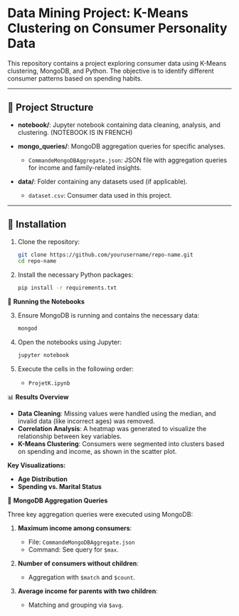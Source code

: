 # Data Mining Project: K-Means Clustering on Consumer Personality Data

This repository contains a project exploring consumer data using K-Means clustering, MongoDB, and Python. The objective is to identify different consumer patterns based on spending habits.

---

## 📂 Project Structure

- **notebook/**: Jupyter notebook containing data cleaning, analysis, and clustering. (NOTEBOOK IS IN FRENCH)
  
- **mongo_queries/**: MongoDB aggregation queries for specific analyses.
  - `CommandeMongoDBAggregate.json`: JSON file with aggregation queries for income and family-related insights.

- **data/**: Folder containing any datasets used (if applicable).
  - `dataset.csv`: Consumer data used in this project.

  
---

## 🔧 Installation

1. Clone the repository:
   ```bash
   git clone https://github.com/yourusername/repo-name.git
   cd repo-name
   ```

2. Install the necessary Python packages:
   ```bash
   pip install -r requirements.txt
   ```

🚀 **Running the Notebooks**

3. Ensure MongoDB is running and contains the necessary data:
   ```bash
   mongod
   ```

4. Open the notebooks using Jupyter:
   ```bash
   jupyter notebook
   ```

5. Execute the cells in the following order:
   - `ProjetK.ipynb` 

📊 **Results Overview**

- **Data Cleaning**: Missing values were handled using the median, and invalid data (like incorrect ages) was removed.
- **Correlation Analysis**: A heatmap was generated to visualize the relationship between key variables.
- **K-Means Clustering**: Consumers were segmented into clusters based on spending and income, as shown in the scatter plot.

**Key Visualizations:**
- **Age Distribution**
- **Spending vs. Marital Status**

📂 **MongoDB Aggregation Queries**

Three key aggregation queries were executed using MongoDB:

1. **Maximum income among consumers**:
   - File: `CommandeMongoDBAggregate.json`
   - Command: See query for `$max`.
   
2. **Number of consumers without children**:
   - Aggregation with `$match` and `$count`.
   
3. **Average income for parents with two children**:
   - Matching and grouping via `$avg`.


